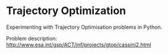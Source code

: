 # Trajectory Optimization
Experimenting with Trajectory Optimisation problems in Python.

Problem description: http://www.esa.int/gsp/ACT/inf/projects/gtop/cassini2.html
